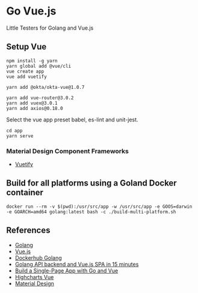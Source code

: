 # Go Vue.js

Little Testers for Golang and Vue.js

## Setup Vue

```
npm install -g yarn
yarn global add @vue/cli
vue create app
vue add vuetify

yarn add @okta/okta-vue@1.0.7

yarn add vue-router@3.0.2
yarn add vuex@3.0.1
yarn add axios@0.18.0
```

Select the vue app preset babel, es-lint and unit-jest.

```
cd app
yarn serve
```

### Material Design Component Frameworks

- [Vuetify](https://vuetifyjs.com/en/)


## Build for all platforms using a Goland Docker container

```
docker run --rm -v $(pwd):/usr/src/app -w /usr/src/app -e GOOS=darwin -e GOARCH=amd64 golang:latest bash -c ./build-multi-platform.sh
````


## References

- [Golang](https://golang.org/)
- [Vue.js](https://vuejs.org/)
- [Dockerhub Golang](https://hub.docker.com/_/golang)
- [Golang API backend and Vue.js SPA in 15 minutes](https://juliensalinas.com/en/golang-API-backend-vuejs-SPA-frontend-docker-modern-application/)
- [Build a Single-Page App with Go and Vue](https://developer.okta.com/blog/2018/10/23/build-a-single-page-app-with-go-and-vue)
- [Highcharts Vue](https://www.highcharts.com/blog/tutorials/highcharts-vue-wrapper/)
- [Material Design](https://material.io/design/)
